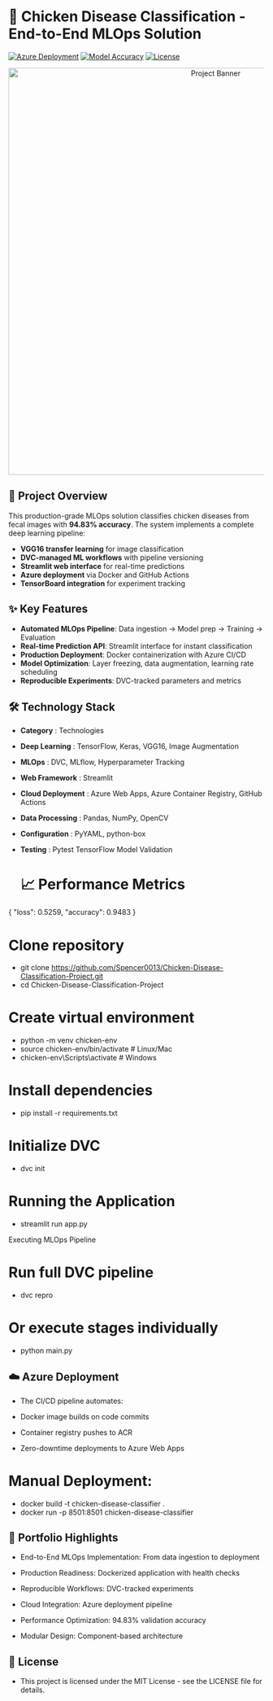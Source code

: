 # 🐔 Chicken Disease Classification - End-to-End MLOps Solution

[![Azure Deployment](https://img.shields.io/badge/Deployed%20on-Azure%20Web%20Apps-blue)](https://drive.google.com/file/d/17Z2CfxA1oRAweGsSEKo_LlSi9hbj76pS/view?usp=sharing)
[![Model Accuracy](https://img.shields.io/badge/Accuracy-94.83%25-brightgreen)](scores.json)
[![License](https://img.shields.io/badge/License-MIT-green.svg)](LICENSE)

<div align="center">
  <img src="https://i.imgur.com/chicken-disease-banner.jpg" alt="Project Banner" width="800">
</div>

## 🚀 Project Overview
This production-grade MLOps solution classifies chicken diseases from fecal images with **94.83% accuracy**. The system implements a complete deep learning pipeline:
- **VGG16 transfer learning** for image classification
- **DVC-managed ML workflows** with pipeline versioning
- **Streamlit web interface** for real-time predictions
- **Azure deployment** via Docker and GitHub Actions
- **TensorBoard integration** for experiment tracking

## ✨ Key Features
- **Automated MLOps Pipeline**: Data ingestion → Model prep → Training → Evaluation
- **Real-time Prediction API**: Streamlit interface for instant classification
- **Production Deployment**: Docker containerization with Azure CI/CD
- **Model Optimization**: Layer freezing, data augmentation, learning rate scheduling
- **Reproducible Experiments**: DVC-tracked parameters and metrics


##  🛠️ Technology Stack
- **Category**	         :           Technologies
- **Deep Learning**	     :     TensorFlow, Keras, VGG16, Image Augmentation
- **MLOps**	             :    DVC, MLflow, Hyperparameter Tracking
- **Web Framework**	     :     Streamlit
- **Cloud Deployment**	 :     Azure Web Apps, Azure Container Registry, GitHub Actions
- **Data Processing**	   :       Pandas, NumPy, OpenCV
- **Configuration**	     :     PyYAML, python-box
- **Testing**	           :       Pytest TensorFlow Model Validation



  # 📈 Performance Metrics

 {
    "loss": 0.5259,
    "accuracy": 0.9483
}

 # Clone repository
- git clone https://github.com/Spencer0013/Chicken-Disease-Classification-Project.git
- cd Chicken-Disease-Classification-Project

# Create virtual environment
- python -m venv chicken-env
- source chicken-env/bin/activate  # Linux/Mac
- chicken-env\Scripts\activate    # Windows

# Install dependencies
- pip install -r requirements.txt

# Initialize DVC
- dvc init

 # Running the Application
 - streamlit run app.py

 Executing MLOps Pipeline

 # Run full DVC pipeline
- dvc repro

# Or execute stages individually
- python main.py

## ☁️ Azure Deployment

- The CI/CD pipeline automates:

- Docker image builds on code commits

- Container registry pushes to ACR

- Zero-downtime deployments to Azure Web Apps

# Manual Deployment:
- docker build -t chicken-disease-classifier .
- docker run -p 8501:8501 chicken-disease-classifier

## 📝 Portfolio Highlights

- End-to-End MLOps Implementation: From data ingestion to deployment

- Production Readiness: Dockerized application with health checks

- Reproducible Workflows: DVC-tracked experiments

- Cloud Integration: Azure deployment pipeline

- Performance Optimization: 94.83% validation accuracy

- Modular Design: Component-based architecture

## 📜 License
- This project is licensed under the MIT License - see the LICENSE file for details.
